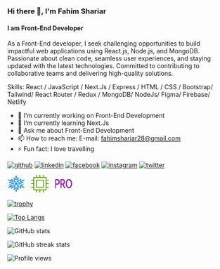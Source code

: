 ### Hi there 👋, I'm Fahim Shariar
#### I am Front-End Developer

As a Front-End developer, I seek challenging opportunities to build impactful web
applications using React.js, Node.js, and MongoDB. Passionate about clean code, seamless user
experiences, and staying updated with the latest technologies. Committed to contributing to
collaborative teams and delivering high-quality solutions.

Skills:  React / JavaScript / Next.Js / Express / HTML / CSS / Bootstrap/ Tailwind/ React Router / Redux / MongoDB/ NodeJs/ Figma/ Firebase/ Netlify

- 🔭 I’m currently working on Front-End Development 
- 🌱 I’m currently learning Next.Js 
- 💬 Ask me about Front-End Development 
- 📫 How to reach me: E-mail: fahimshariar28@gmail.com 
- ⚡ Fun fact: I love travelling 


[<img src='https://cdn.jsdelivr.net/npm/simple-icons@3.0.1/icons/github.svg' alt='github' height='40'>](https://github.com/fahimshariar28)  [<img src='https://cdn.jsdelivr.net/npm/simple-icons@3.0.1/icons/linkedin.svg' alt='linkedin' height='40'>](https://www.linkedin.com/in/fahimshariar28/)  [<img src='https://cdn.jsdelivr.net/npm/simple-icons@3.0.1/icons/facebook.svg' alt='facebook' height='40'>](https://www.facebook.com/fahimshariar28)  [<img src='https://cdn.jsdelivr.net/npm/simple-icons@3.0.1/icons/instagram.svg' alt='instagram' height='40'>](https://www.instagram.com/_fahim_shariar_/)  [<img src='https://cdn.jsdelivr.net/npm/simple-icons@3.0.1/icons/twitter.svg' alt='twitter' height='40'>](https://twitter.com/fahim_shariar28) 

<a href='https://archiveprogram.github.com/'><img src='https://raw.githubusercontent.com/acervenky/animated-github-badges/master/assets/acbadge.gif' width='40' height='40'></a> <a href='https://docs.github.com/en/developers'><img src='https://raw.githubusercontent.com/acervenky/animated-github-badges/master/assets/devbadge.gif' width='40' height='40'></a> <a href='https://github.com/pricing'><img src='https://raw.githubusercontent.com/acervenky/animated-github-badges/master/assets/pro.gif' width='40' height='40'></a> 

[![trophy](https://github-profile-trophy.vercel.app/?username=fahimshariar28)](https://github.com/ryo-ma/github-profile-trophy)

[![Top Langs](https://github-readme-stats.vercel.app/api/top-langs/?username=fahimshariar28)](https://github.com/anuraghazra/github-readme-stats)

![GitHub stats](https://github-readme-stats.vercel.app/api?username=fahimshariar28&show_icons=true&count_private=true)  

![GitHub streak stats](https://streak-stats.demolab.com/?user=fahimshariar28)  

![Profile views](https://gpvc.arturio.dev/fahimshariar28)  
